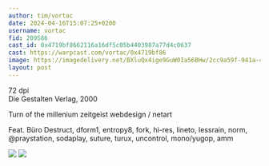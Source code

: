 ```yaml
---
author: tim/vortac
date: 2024-04-16T15:07:25+0200
username: vortac
fid: 209586
cast_id: 0x4719bf8662116a16df5c05b4403987a77d4c0637
cast: https://warpcast.com/vortac/0x4719bf86
image: https://imagedelivery.net/BXluQx4ige9GuW0Ia56BHw/2cc9a59f-941a-4c34-8e85-922271f51500/original
layout: post
---
```

72 dpi  
Die Gestalten Verlag, 2000  
  
Turn of the millenium zeitgeist webdesign / netart   
  
Feat. Büro Destruct, dform1, entropy8, fork, hi-res, lineto, lessrain, norm, @praystation, sodaplay, suture, turux, uncontrol, mono/yugop, amm  

![](https://imagedelivery.net/BXluQx4ige9GuW0Ia56BHw/2cc9a59f-941a-4c34-8e85-922271f51500/original)
![](https://imagedelivery.net/BXluQx4ige9GuW0Ia56BHw/e3c34e83-5e0f-4d87-29a1-6e2bbc3d3d00/original)